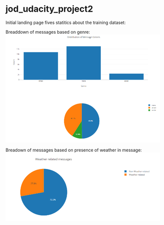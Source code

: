 # jod_udacity_project2

Initial landing page fives statitics about the training dataset:

Breaddown of messages based on genre:
![Alt text](/readme_images/DistributionOfMessageGenres.png?raw=true "Title")

Breadown of messages based on presence of weather in message: 
![Alt text](/readme_images/WeatherRelatedMessages.png?raw=true "Title")



